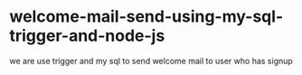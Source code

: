 # welcome-mail-send-using-my-sql-trigger-and-node-js
we are use trigger and my sql to send welcome mail to user who has signup
